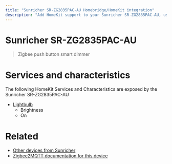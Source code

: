 ```yaml
---
title: "Sunricher SR-ZG2835PAC-AU Homebridge/HomeKit integration"
description: "Add HomeKit support to your Sunricher SR-ZG2835PAC-AU, using Homebridge, Zigbee2MQTT and homebridge-z2m."
---
```

<!---
This file has been GENERATED using src/docgen/docgen.ts
DO NOT EDIT THIS FILE MANUALLY!
-->
# Sunricher SR-ZG2835PAC-AU
> Zigbee push button smart dimmer


# Services and characteristics
The following HomeKit Services and Characteristics are exposed by
the Sunricher SR-ZG2835PAC-AU

* [Lightbulb](../../light.md)
  * Brightness
  * On


# Related
* [Other devices from Sunricher](../index.md#sunricher)
* [Zigbee2MQTT documentation for this device](https://www.zigbee2mqtt.io/devices/SR-ZG2835PAC-AU.html)
